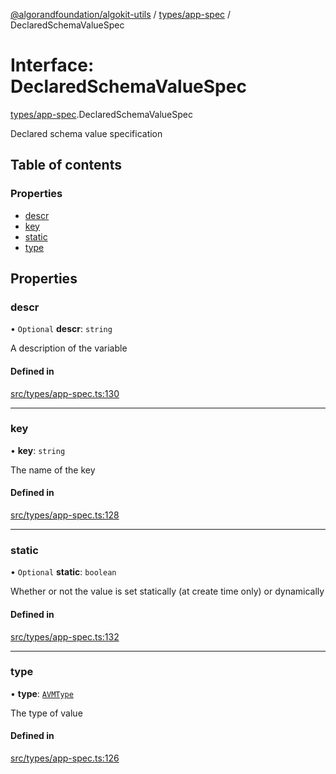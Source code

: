 [@algorandfoundation/algokit-utils](../README.md) / [types/app-spec](../modules/types_app_spec.md) / DeclaredSchemaValueSpec

# Interface: DeclaredSchemaValueSpec

[types/app-spec](../modules/types_app_spec.md).DeclaredSchemaValueSpec

Declared schema value specification

## Table of contents

### Properties

- [descr](types_app_spec.DeclaredSchemaValueSpec.md#descr)
- [key](types_app_spec.DeclaredSchemaValueSpec.md#key)
- [static](types_app_spec.DeclaredSchemaValueSpec.md#static)
- [type](types_app_spec.DeclaredSchemaValueSpec.md#type)

## Properties

### descr

• `Optional` **descr**: `string`

A description of the variable

#### Defined in

[src/types/app-spec.ts:130](https://github.com/algorandfoundation/algokit-utils-ts/blob/main/src/types/app-spec.ts#L130)

___

### key

• **key**: `string`

The name of the key

#### Defined in

[src/types/app-spec.ts:128](https://github.com/algorandfoundation/algokit-utils-ts/blob/main/src/types/app-spec.ts#L128)

___

### static

• `Optional` **static**: `boolean`

Whether or not the value is set statically (at create time only) or dynamically

#### Defined in

[src/types/app-spec.ts:132](https://github.com/algorandfoundation/algokit-utils-ts/blob/main/src/types/app-spec.ts#L132)

___

### type

• **type**: [`AVMType`](../modules/types_app_spec.md#avmtype)

The type of value

#### Defined in

[src/types/app-spec.ts:126](https://github.com/algorandfoundation/algokit-utils-ts/blob/main/src/types/app-spec.ts#L126)
